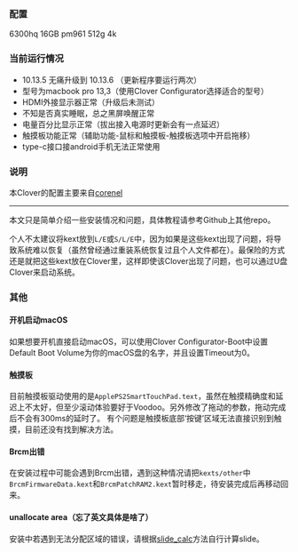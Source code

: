 ### 配置

6300hq 16GB pm961 512g 4k

### 当前运行情况

- 10.13.5 无痛升级到 10.13.6 （更新程序要运行两次）
- 型号为macbook pro 13,3（使用Clover Configurator选择适合的型号）
- HDMI外接显示器正常（升级后未测试）
- 不知是否真实睡眠，总之黑屏唤醒正常
- 电量百分比显示正常（拔出接入电源时更新会有一点延迟）
- 触摸板功能正常（辅助功能-鼠标和触摸板-触摸板选项中开启拖移）
- type-c接口接android手机无法正常使用

### 说明

本Clover的配置主要来自[corenel](https://github.com/corenel/XPS9550-macOS)

---

本文只是简单介绍一些安装情况和问题，具体教程请参考Github上其他repo。

个人不太建议将kext放到`L/E`或`S/L/E`中，因为如果是这些kext出现了问题，将导致系统难以恢复（虽然曾经通过重装系统恢复过且个人文件都在）。最保险的方式还是就把这些kext放在Clover里，这样即使该Clover出现了问题，也可以通过U盘Clover来启动系统。

### 其他

#### 开机启动macOS

如果想要开机直接启动macOS，可以使用Clover Configurator-Boot中设置Default Boot Volume为你的macOS盘的名字，并且设置Timeout为0。

#### 触摸板

目前触摸板驱动使用的是`ApplePS2SmartTouchPad.text`，虽然在触摸精确度和延迟上不太好，但至少滚动体验要好于Voodoo。另外修改了拖动的参数，拖动完成后不会有300ms的延时了。
有个问题是触摸板底部‘按键’区域无法直接识别到触摸，目前还没有找到解决方法。

#### Brcm出错

在安装过程中可能会遇到Brcm出错，遇到这种情况请把`kexts/other`中`BrcmFirmwareData.kext`和`BrcmPatchRAM2.kext`暂时移走，待安装完成后再移动回来。

#### unallocate area（忘了英文具体是啥了）

安装中若遇到无法分配区域的错误，请根据[slide_calc](https://github.com/wmchris/DellXPS15-9550-OSX/blob/10.13/Additional/slide_calc.md)方法自行计算slide。



